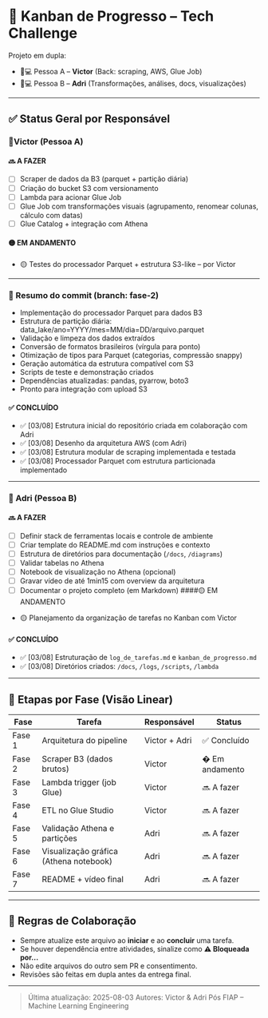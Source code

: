 # 📌 Kanban de Progresso – Tech Challenge
Projeto em dupla:
- 🧑💻 Pessoa A – **Victor** (Back: scraping, AWS, Glue Job)
- 👩💻 Pessoa B – **Adri** (Transformações, análises, docs, visualizações)
---
## ✅ Status Geral por Responsável
### 🔹Victor (Pessoa A)
#### 🔜 A FAZER
- [ ] Scraper de dados da B3 (parquet + partição diária)
- [ ] Criação do bucket S3 com versionamento
- [ ] Lambda para acionar Glue Job
- [ ] Glue Job com transformações visuais (agrupamento, renomear colunas,
cálculo com datas)
- [ ] Glue Catalog + integração com Athena

#### 🟡 EM ANDAMENTO
- 🟡 Testes do processador Parquet + estrutura S3-like – por Victor

---
### 📝 Resumo do commit (branch: fase-2)
- Implementação do processador Parquet para dados B3
- Estrutura de partição diária: data_lake/ano=YYYY/mes=MM/dia=DD/arquivo.parquet
- Validação e limpeza dos dados extraídos
- Conversão de formatos brasileiros (vírgula para ponto)
- Otimização de tipos para Parquet (categorias, compressão snappy)
- Geração automática da estrutura compatível com S3
- Scripts de teste e demonstração criados
- Dependências atualizadas: pandas, pyarrow, boto3
- Pronto para integração com upload S3

#### ✅ CONCLUÍDO
- ✅ [03/08] Estrutura inicial do repositório criada em colaboração com Adri
- ✅ [03/08] Desenho da arquitetura AWS (com Adri)
- ✅ [03/08] Estrutura modular de scraping implementada e testada
- ✅ [03/08] Processador Parquet com estrutura particionada implementado

---

### 🔹 Adri (Pessoa B)
#### 🔜 A FAZER
- [ ] Definir stack de ferramentas locais e controle de ambiente
- [ ] Criar template do README.md com instruções e contexto
- [ ] Estrutura de diretórios para documentação (`/docs`, `/diagrams`)
- [ ] Validar tabelas no Athena
- [ ] Notebook de visualização no Athena (opcional)
- [ ] Gravar vídeo de até 1min15 com overview da arquitetura
- [ ] Documentar o projeto completo (em Markdown)
####🟡 EM ANDAMENTO
- 🟡 Planejamento da organização de tarefas no Kanban com Victor
#### ✅ CONCLUÍDO
- ✅ [03/08] Estruturação de `log_de_tarefas.md` e
`kanban_de_progresso.md`
- ✅ [03/08] Diretórios criados: `/docs`, `/logs`, `/scripts`, `/lambda`

---

## 📆 Etapas por Fase (Visão Linear)
| Fase | Tarefa | Responsável | Status |
|------|--------|-------------|--------|
| Fase 1 | Arquitetura do pipeline | Victor + Adri | ✅ Concluído |
| Fase 2 | Scraper B3 (dados brutos) | Victor | � Em andamento |
| Fase 3 | Lambda trigger (job Glue) | Victor | 🔜 A fazer |
| Fase 4 | ETL no Glue Studio | Victor | 🔜 A fazer |
| Fase 5 | Validação Athena e partições | Adri | 🔜 A fazer |
| Fase 6 | Visualização gráfica (Athena notebook) | Adri | 🔜 A fazer |
| Fase 7 | README + vídeo final | Adri | 🔜 A fazer |

---

## 🛑 Regras de Colaboração
- Sempre atualize este arquivo ao **iniciar** e ao **concluir** uma tarefa.
- Se houver dependência entre atividades, sinalize como **⚠ Bloqueada por...**
- Não edite arquivos do outro sem PR e consentimento.
- Revisões são feitas em dupla antes da entrega final.

---

> Última atualização: 2025-08-03
> Autores: Victor & Adri
> Pós FIAP – Machine Learning Engineering